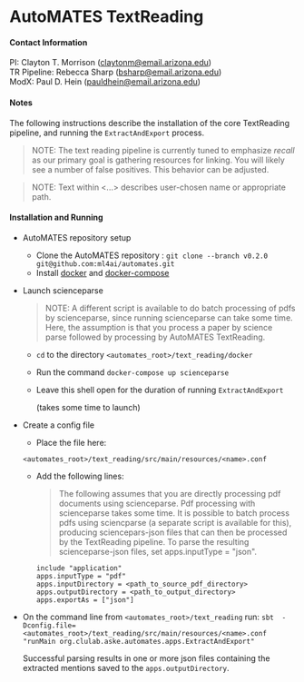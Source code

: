 # AutoMATES TextReading

#### Contact Information
PI: Clayton T. Morrison (claytonm@email.arizona.edu)<br>
TR Pipeline: Rebecca Sharp (bsharp@email.arizona.edu)<br>
ModX: Paul D. Hein (pauldhein@email.arizona.edu)<br>

#### Notes

The following instructions describe the installation of the core
TextReading pipeline, and running the `ExtractAndExport` process.
> NOTE: The text reading pipeline is currently tuned to emphasize 
> *recall* as our primary goal is gathering resources for linking. 
> You will likely see a number of false positives. This behavior 
> can be adjusted.

> NOTE: Text within \<...> describes user-chosen name or appropriate path.

#### Installation and Running
- AutoMATES repository setup	- Clone the AutoMATES repository: `git clone --branch v0.2.0 git@github.com:ml4ai/automates.git`	- Install [docker](https://docs.docker.com/install/) and [docker-compose](https://docs.docker.com/compose/install/)

- Launch scienceparse
	> NOTE: A different script is available to do batch processing of pdfs
	> by scienceparse, since running scienceparse can take some time. 
	> Here, the assumption is that you process a paper by science parse
	> followed by processing by AutoMATES TextReading.

	- `cd` to the directory `<automates_root>/text_reading/docker`
	- Run the command `docker-compose up scienceparse`
	- Leave this shell open for the duration of running `ExtractAndExport` 		(takes some time to launch)

- Create a config file
	- Place the file here:
	
	`<automates_root>/text_reading/src/main/resources/<name>.conf`
	
	- Add the following lines:

		> The following assumes that you are directly processing pdf 
		> documents using scienceparse.
		> Pdf processing with scienceparse takes some time.
		> It is possible to batch process pdfs using sciencparse
		> (a separate script is available for this),
		> producing sciencepars-json files that can then be 
		> processed by the TextReading pipeline. To parse the
		> resulting scienceparse-json files, set apps.inputType = "json".
	
		```
		include "application"
    	apps.inputType = "pdf"
    	apps.inputDirectory = <path_to_source_pdf_directory>
    	apps.outputDirectory = <path_to_output_directory>
    	apps.exportAs = ["json"]
    	```
	
- On the command line from `<automates_root>/text_reading` run:
    `sbt  -Dconfig.file=<automates_root>/text_reading/src/main/resources/<name>.conf "runMain org.clulab.aske.automates.apps.ExtractAndExport"`
  
  Successful parsing results in one or more json files containing
  the extracted mentions saved to the `apps.outputDirectory`.


